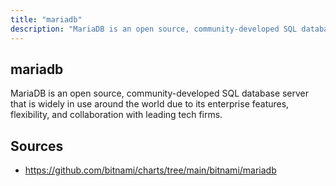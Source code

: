 ```yaml
---
title: "mariadb"
description: "MariaDB is an open source, community-developed SQL database server that is widely in use around the world due to its enterprise features, flexibility, and collaboration with leading tech firms."
---
```


## mariadb

MariaDB is an open source, community-developed SQL database server that is widely in use around the world due to its enterprise features, flexibility, and collaboration with leading tech firms.

## Sources

- https://github.com/bitnami/charts/tree/main/bitnami/mariadb
